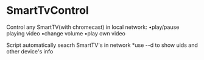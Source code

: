 # SmartTvControl
Control any SmartTV(with chromecast) in local network:
	•play/pause playing video
	•change volume
	•play own video

Script automatically seacrh SmartTV's in network
*use --d to show uids and other device's info
